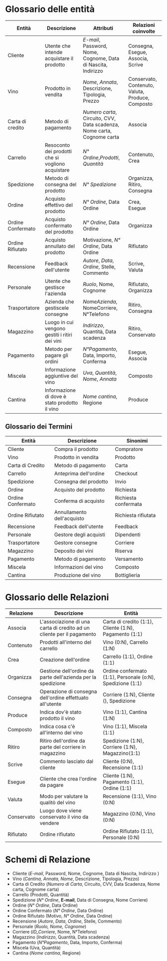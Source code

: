# Glossario delle entità

| Entità            | Descrizione                                       | Attributi                                                               | Relazioni coinvolte                              |
| ----------------- | ------------------------------------------------- | ----------------------------------------------------------------------- | ------------------------------------------------ |
| Cliente           | Utente che intende acquistare il prodotto         | *E-mail*, Password,  Nome, Cognome, Data di Nascita, Indirizzo          | Consegna, Esegue, Associa, Scrive                |
| Vino              | Prodotto in vendita                               | *Nome*, *Annata*, Descrizione, Tipologia, Prezzo                        | Conservato, Contenuto, Valuta, Produce, Composto |
| Carta di credito  | Metodo di pagamento                               | *Numero carta*, Circuito, CVV, Data scadenza, Nome carta, Cognome carta | Associa                                          |
| Carrello          | Resoconto dei prodotti che si vogliono acquistare | *N° Ordine*,*Prodotti*, *Quantità*                                      | Contenuto, Crea                                  |
| Spedizione        | Metodo di consegna del prodotto                   | *N° Spedizione*                                                         | Organizza, Ritiro, Consegna                      |
| Ordine            | Acquisto effettivo del prodotto                   | *N° Ordine*, Data Ordine                                                | Crea, Esegue                                     |
| Ordine Confermato | Acquisto confermato del prodotto                  | *N° Ordine*, Data Ordine                                                | Organizza                                        |
| Ordine Rifiutato  | Acquisto annullato del prodotto                   | Motivazione, *N° Ordine*, Data Ordine                                   | Rifiutato                                        |
| Recensione        | Feedback dell'utente                              | *Autore*, *Data*, *Ordine*, Stelle, Commento                            | Scrive, Valuta                                   |
| Personale         | Utente che gestisce l'azienda                     | *Ruolo*, Nome, Cognome                                                  | Rifiutato, Organizza                             |
| Trasportatore     | Azienda che gestiscele consegne                   | *NomeAzienda*, NomeCorriere, N°Telefono                                 | Ritiro, Consegna                                 |
| Magazzino         | Luogo in cui vengono gestiti i ritiri dei vini    | *Indirizzo*, Quantità, Data scadenza                                    | Ritiro, Conservato                               |
| Pagamento         | Metodo per pagare gli ordini                      | *N°Pagamento*, Data, Importo, Conferma                                  | Esegue, Associa                                  |
| Miscela           | Informazione aggiuntive del vino                  | *Uva*, *Quantità*, *Nome*, *Annata*                                     | Composto                                         |
| Cantina           | Informazione di dove è stato prodotto il vino     | *Nome cantina*, Regione                                                 | Produce                                          |

## Glossario dei Termini

| Entità            | Descrizione                | Sinonimi             |
| ----------------- | -------------------------- | -------------------- |
| Cliente           | Compra il prodotto         | Compratore           |
| Vino              | Prodotto in vendita        | Prodotto             |
| Carta di Credito  | Metodo di pagamento        | Carta                |
| Carrello          | Anteprima dell'ordine      | Checkout             |
| Spedizione        | Consegna del prodotto      | Invio                |
| Ordine            | Acquisto del prodotto      | Richiesta            |
| Ordine Confermato | Conferma di acquisto       | Richiesta confermata |
| Ordine Rifiutato  | Annullamento dell'acquisto | Richiesta rifiutata  |
| Recensione        | Feedback dell'utente       | Feedback             |
| Personale         | Gestore degli acquisti     | Dipendenti           |
| Trasportatore     | Gestore consegne           | Corriere             |
| Magazzino         | Deposito dei vini          | Riserva              |
| Pagamento         | Metodo di pagamento        | Versamento           |
| Miscela           | Informazioni del vino      | Composto             |
| Cantina           | Produzione del vino        | Bottiglieria         |


# Glossario delle Relazioni 

| Relazione  | Descrizione                                                           | Entità                                                     |
| ---------- | --------------------------------------------------------------------- | ---------------------------------------------------------- |
| Associa    | L'associazione di una carta di credito ad un cliente per il pagamento | Carta di credito (1:1), Cliente (1:N), Pagamento (1:1)     |
| Contenuto  | Prodotti all'interno del carrello                                     | Vino (0:N), Carrello (1:N)                                 |
| Crea       | Creazione dell'ordine                                                 | Carrello (1:1), Ordine (1:1)                               |
| Organizza  | Gestione dell'ordine da parte dell'azienda per la spedizione          | Ordine confermato (1:1), Personale (o:N), Spedizione (1:1) |
| Consegna   | Operazione di consegna dell'ordine effettuato all'utente              | Corriere (1:N), Cliente (), Spedizione                     |
| Produce    | Indica dov'è stato prodotto il vino                                   | Vino (1:1), Cantina (1:N)                                  |
| Composto   | Indica cosa c'è all'interno del vino                                  | Vino (1:1), Miscela (1:1)                                  |
| Ritiro     | Ritiro dell'ordine da parte del corriere in magazzino                 | Spedizione (1:N), Corriere (1:N), Magazzino(1:1)           |
| Scrive     | Commento lasciato dal cliente                                         | Cliente (0:N), Recensione (1:1)                            |
| Esegue     | Cliente che crea l'ordine da pagare                                   | Cliente (1:N), Pagamento (1:1), Ordine (1:1)               |
| Valuta     | Modo per valutare la qualitò del vino                                 | Recensione (1:1), Vino (0:N)                               |
| Conservato | Luogo dove viene conservato il vino da vendere                        | Magazzino (0:N), Vino (0:N)                                |
| Rifiutato  | Ordine rifiutato                                                      | Ordine Rifiutato (1:1), Personale (0:N)                    |

# Schemi di Relazione

- Cliente (*E-mail*, Password, Nome, Cognome, Data di Nascita, Indirizzo )
- Vino (*Cantina, Annata, Nome*, Descrizione, Tipologia, Prezzo)
- Carta di Credito (*Numero di Carta*, Circuito, CVV, Data Scadenza, Nome carta, Cognome carta)
- Carrello (Prodotti, Quantità)
- Spedizione (*N° Ordine*, **E-mail**, Data di Consegna, Nome Corriere)
- Ordine (*N° Ordine*, Data Ordine)
- Ordine Confermato (*N° Ordine*, Data Ordine)
- Ordine Rifiutato (Motivo, *N° Ordine*, Data Ordine)
- Recensione (*Autore*, *Data*, *Ordine*, Stelle, Commento)
- Personale (*Ruolo, Nome, Cognome*)
- Corriere (*ID_Corriere*, Nome, N°Telefono)
- Magazzino (*Indirizzo*, Quantità, Data scadenza)
- Pagamento (*N°Pagamento*, Data, Importo, Conferma)
- Miscela (Uva, Quantità)
- Cantina (*Nome cantina*, Regione)